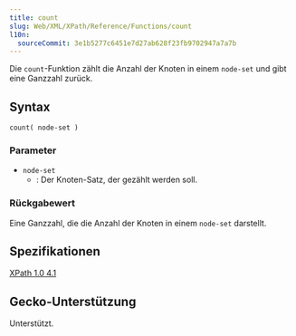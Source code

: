 ```yaml
---
title: count
slug: Web/XML/XPath/Reference/Functions/count
l10n:
  sourceCommit: 3e1b5277c6451e7d27ab628f23fb9702947a7a7b
---
```


Die `count`-Funktion zählt die Anzahl der Knoten in einem `node-set` und gibt eine Ganzzahl zurück.

## Syntax

```plain
count( node-set )
```

### Parameter

- `node-set`
  - : Der Knoten-Satz, der gezählt werden soll.

### Rückgabewert

Eine Ganzzahl, die die Anzahl der Knoten in einem `node-set` darstellt.

## Spezifikationen

[XPath 1.0 4.1](https://www.w3.org/TR/1999/REC-xpath-19991116/#function-count)

## Gecko-Unterstützung

Unterstützt.
